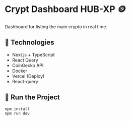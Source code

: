 # Crypt Dashboard HUB-XP 🪙

Dashboard for listing the main crypto in real time.

## 🔧 Technologies

- Next.js + TypeScript
- React Query
- CoinGecko API
- Docker
- Vercel (Deploy)
- React-query

## 🚀 Run the Project

```bash
npm install
npm run dev
```
